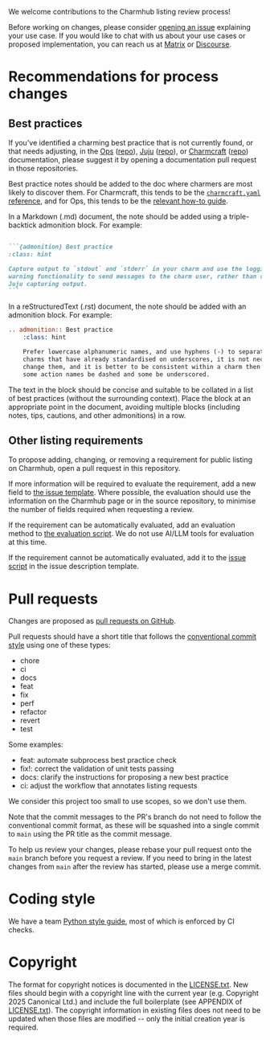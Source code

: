 We welcome contributions to the Charmhub listing review process!

Before working on changes, please consider [opening an issue](https://github.com/canonical/charmhub-listing-review/issues) explaining your use case. If you would like to chat with us about your use cases or proposed implementation, you can reach us at [Matrix](https://matrix.to/#/#charmhub-charmdev:ubuntu.com) or [Discourse](https://discourse.charmhub.io/).

# Recommendations for process changes

## Best practices

If you've identified a charming best practice that is not currently found, or that needs adjusting, in the [Ops](https://ops.readthedocs.io) ([repo](https://github.com/canonical/operator)), [Juju](https://juju.is/docs) ([repo](https://github.com/juju/juju)), or [Charmcraft](https://canonical-charmcraft.readthedocs-hosted.com/latest/) ([repo](https://github.com/canonical/charmcraft)) documentation, please suggest it by opening a documentation pull request in those repositories.

Best practice notes should be added to the doc where charmers are most likely to discover them. For Charmcraft, this tends to be the [`charmcraft.yaml` reference](https://canonical-charmcraft.readthedocs-hosted.com/latest/reference/files/charmcraft-yaml-file/), and for Ops, this tends to be the [relevant how-to guide](https://ops.readthedocs.io/en/latest/howto/index.html).

In a Markdown (.md) document, the note should be added using a triple-backtick admonition block. For example:

````markdown

```{admonition} Best practice
:class: hint

Capture output to `stdout` and `stderr` in your charm and use the logging and
warning functionality to send messages to the charm user, rather than rely on
Juju capturing output.
```

````

In a reStructuredText (.rst) document, the note should be added with an admonition block. For example:

```rst
.. admonition:: Best practice
    :class: hint

    Prefer lowercase alphanumeric names, and use hyphens (-) to separate words. For
    charms that have already standardised on underscores, it is not necessary to
    change them, and it is better to be consistent within a charm then to have
    some action names be dashed and some be underscored.
```

The text in the block should be concise and suitable to be collated in a list of best practices (without the surrounding context). Place the block at an appropriate point in the document, avoiding multiple blocks (including notes, tips, cautions, and other admonitions) in a row.

## Other listing requirements

To propose adding, changing, or removing a requirement for public listing on Charmhub, open a pull request in this repository.

If more information will be required to evaluate the requirement, add a new field to [the issue template](./.github/ISSUE_TEMPLATE/listing-request.yaml). Where possible, the evaluation should use the information on the Charmhub page or in the source repository, to minimise the number of fields required when requesting a review.

If the requirement can be automatically evaluated, add an evaluation method to [the evaluation script](./evaluate.py). We do not use AI/LLM tools for evaluation at this time.

If the requirement cannot be automatically evaluated, add it to the [issue script](./update_issue.py) in the issue description template.

# Pull requests

Changes are proposed as [pull requests on GitHub](https://github.com/canonical/charmhub-listing-review/pulls).

Pull requests should have a short title that follows the [conventional commit style](https://www.conventionalcommits.org/en/) using one of these types:

- chore
- ci
- docs
- feat
- fix
- perf
- refactor
- revert
- test

Some examples:

- feat: automate subprocess best practice check
- fix!: correct the validation of unit tests passing
- docs: clarify the instructions for proposing a new best practice
- ci: adjust the workflow that annotates listing requests

We consider this project too small to use scopes, so we don't use them.

Note that the commit messages to the PR's branch do not need to follow the conventional commit format, as these will be squashed into a single commit to `main` using the PR title as the commit message.

To help us review your changes, please rebase your pull request onto the `main` branch before you request a review. If you need to bring in the latest changes from `main` after the review has started, please use a merge commit.

# Coding style

We have a team [Python style guide](https://github.com/canonical/operator/blob/main/STYLE.md), most of which is enforced by CI checks.

# Copyright

The format for copyright notices is documented in the [LICENSE.txt](LICENSE.txt). New files should begin with a copyright line with the current year (e.g. Copyright 2025 Canonical Ltd.) and include the full boilerplate (see APPENDIX of [LICENSE.txt](LICENSE.txt)). The copyright information in existing files does not need to be updated when those files are modified -- only the initial creation year is required.
